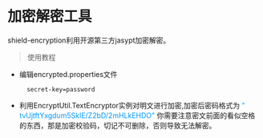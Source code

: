 #   加密解密工具

shield-encryption利用开源第三方jasypt加密解密。

>使用教程

+ 编辑encrypted.properties文件
   
    	secret-key=password
+ 利用EncryptUtil.TextEncryptor实例对明文进行加密,加密后密码格式为 <font color=#0099ff >" tvUjtftYxgdum5SkIE/Z2bD/2mHLkEHDO"</font>
	你需要注意密文前面的看似空格的东西，那是加密校验码，切记不可删除，否则导致无法解密。